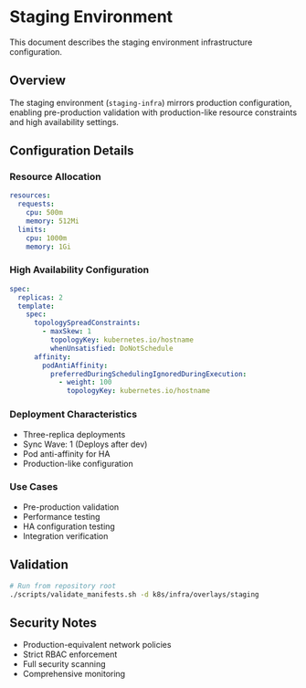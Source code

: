 # Staging Environment

This document describes the staging environment infrastructure configuration.

## Overview

The staging environment (`staging-infra`) mirrors production configuration, enabling pre-production validation with
production-like resource constraints and high availability settings.

## Configuration Details

### Resource Allocation

```yaml
resources:
  requests:
    cpu: 500m
    memory: 512Mi
  limits:
    cpu: 1000m
    memory: 1Gi
```

### High Availability Configuration

```yaml
spec:
  replicas: 2
  template:
    spec:
      topologySpreadConstraints:
        - maxSkew: 1
          topologyKey: kubernetes.io/hostname
          whenUnsatisfied: DoNotSchedule
      affinity:
        podAntiAffinity:
          preferredDuringSchedulingIgnoredDuringExecution:
            - weight: 100
              topologyKey: kubernetes.io/hostname
```

### Deployment Characteristics

- Three-replica deployments
- Sync Wave: 1 (Deploys after dev)
- Pod anti-affinity for HA
- Production-like configuration

### Use Cases

- Pre-production validation
- Performance testing
- HA configuration testing
- Integration verification

## Validation

```bash
# Run from repository root
./scripts/validate_manifests.sh -d k8s/infra/overlays/staging
```

## Security Notes

- Production-equivalent network policies
- Strict RBAC enforcement
- Full security scanning
- Comprehensive monitoring
